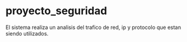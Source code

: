 # proyecto_seguridad


El sistema realiza un analisis del trafico de red, ip y protocolo que estan siendo utilizados.
